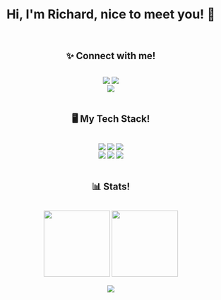 <div align="center">
  <h1>Hi, I'm Richard, nice to meet you! 👋</h1>
</div>
<br>
<div align="center">
<h2>✨ Connect with me!</h2>
</div>
<br>
<div align="center">
  <a href="https://www.codewars.com/users/EvilKarrot"><img src="https://img.shields.io/badge/CodeWars-red?logo=codewars&logoColor=white&style=for-the-badge"></a>
  <a href="https://www.linkedin.com/in/richard-carveth/"><img src="https://img.shields.io/badge/LinkedIn-blue?logo=linkedin&logoColor=white&style=for-the-badge"></a>
</div>
<div align="center">
  <a href="https://discord.com/users/257490487764582400"><img src="https://img.shields.io/badge/Discord-blue?logo=discord&logoColor=white&style=for-the-badge"></a>
</div>
<br>
<div align="center">
  <h2>🖥️ My Tech Stack!</h2>
</div>
<br>
<div align="center">
  <img src="https://img.shields.io/badge/Ruby-red?logo=ruby&logoColor=white&style=for-the-badge">
  <img src="https://img.shields.io/badge/Rails-red?logo=rubyonrails&logoColor=white&style=for-the-badge">
  <img src="https://img.shields.io/badge/JavaScript-yellow?logo=javascript&logoColor=white&style=for-the-badge">
</div>
<div align="center">
  <img src="https://img.shields.io/badge/Python-blue?logo=python&logoColor=white&style=for-the-badge">
  <img src="https://img.shields.io/badge/HTML-red?logo=html5&logoColor=white&style=for-the-badge">
  <img src="https://img.shields.io/badge/CSS-yellow?logo=CSS&logoColor=white&style=for-the-badge">
</div>
<br>
<div align="center">
  <h2>📊 Stats!</h2>
</div>
<br>
<div align="center">
  <img src="https://github-readme-stats.vercel.app/api?username=richard-carveth&show_icons=true&theme=gruvbox" height="150">
  <img src="https://github-readme-stats.vercel.app/api/top-langs/?username=richard-carveth&layout=compact&theme=gruvbox" height="150">
</div>
<br>
<div align="center">
  <img src="https://github-profile-trophy.vercel.app/?username=richard-carveth&theme=onedark">
</div>














